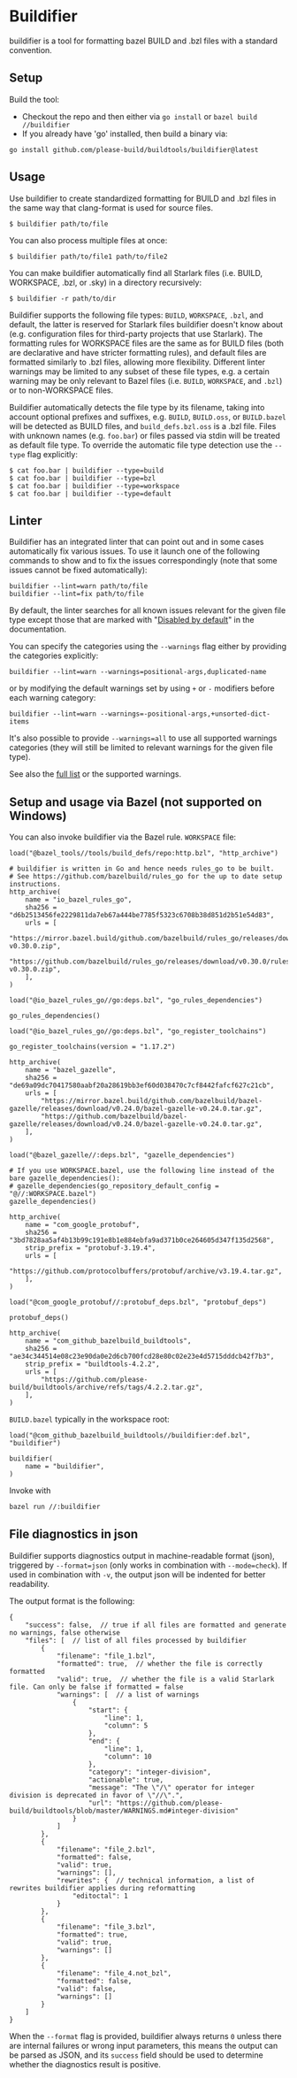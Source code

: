# Buildifier

buildifier is a tool for formatting bazel BUILD and .bzl files with a standard convention.

## Setup

Build the tool:
* Checkout the repo and then either via `go install` or `bazel build //buildifier`
* If you already have 'go' installed, then build a binary via:

`go install github.com/please-build/buildtools/buildifier@latest`

## Usage

Use buildifier to create standardized formatting for BUILD and .bzl files in the
same way that clang-format is used for source files.

    $ buildifier path/to/file

You can also process multiple files at once:

    $ buildifier path/to/file1 path/to/file2

You can make buildifier automatically find all Starlark files (i.e. BUILD, WORKSPACE, .bzl, or .sky)
in a directory recursively:

    $ buildifier -r path/to/dir

Buildifier supports the following file types: `BUILD`, `WORKSPACE`, `.bzl`, and
default, the latter is reserved for Starlark files buildifier doesn't know about
(e.g. configuration files for third-party projects that use Starlark). The
formatting rules for WORKSPACE files are the same as for BUILD files (both are
declarative and have stricter formatting rules), and default files are formatted
similarly to .bzl files, allowing more flexibility. Different linter warnings
may be limited to any subset of these file types, e.g. a certain warning may be
only relevant to Bazel files (i.e. `BUILD`, `WORKSPACE`, and `.bzl`) or to
non-WORKSPACE files.

Buildifier automatically detects the file type by its filename, taking into
account optional prefixes and suffixes, e.g. `BUILD`, `BUILD.oss`, or
`BUILD.bazel` will be detected as BUILD files, and `build_defs.bzl.oss` is a
.bzl file. Files with unknown names (e.g. `foo.bar`) or files passed via stdin
will be treated as default file type. To override the automatic file type
detection use the `--type` flag explicitly:

    $ cat foo.bar | buildifier --type=build
    $ cat foo.bar | buildifier --type=bzl
    $ cat foo.bar | buildifier --type=workspace
    $ cat foo.bar | buildifier --type=default

## Linter

Buildifier has an integrated linter that can point out and in some cases
automatically fix various issues. To use it launch one of the following commands
to show and to fix the issues correspondingly (note that some issues cannot be
fixed automatically):

    buildifier --lint=warn path/to/file
    buildifier --lint=fix path/to/file

By default, the linter searches for all known issues relevant for the given
file type except those that are marked with
"[Disabled by default](../WARNINGS.md)" in the documentation.

You can specify the categories using the `--warnings` flag either by providing
the categories explicitly:

    buildifier --lint=warn --warnings=positional-args,duplicated-name

or by modifying the default warnings set by using `+` or `-` modifiers before
each warning category:

    buildifier --lint=warn --warnings=-positional-args,+unsorted-dict-items

It's also possible to provide `--warnings=all` to use all supported warnings
categories (they will still be limited to relevant warnings for the given file
type).

See also the [full list](../WARNINGS.md) or the supported warnings.

## Setup and usage via Bazel (not supported on Windows)

You can also invoke buildifier via the Bazel rule.
`WORKSPACE` file:
```bzl
load("@bazel_tools//tools/build_defs/repo:http.bzl", "http_archive")

# buildifier is written in Go and hence needs rules_go to be built.
# See https://github.com/bazelbuild/rules_go for the up to date setup instructions.
http_archive(
    name = "io_bazel_rules_go",
    sha256 = "d6b2513456fe2229811da7eb67a444be7785f5323c6708b38d851d2b51e54d83",
    urls = [
        "https://mirror.bazel.build/github.com/bazelbuild/rules_go/releases/download/v0.30.0/rules_go-v0.30.0.zip",
        "https://github.com/bazelbuild/rules_go/releases/download/v0.30.0/rules_go-v0.30.0.zip",
    ],
)

load("@io_bazel_rules_go//go:deps.bzl", "go_rules_dependencies")

go_rules_dependencies()

load("@io_bazel_rules_go//go:deps.bzl", "go_register_toolchains")

go_register_toolchains(version = "1.17.2")

http_archive(
    name = "bazel_gazelle",
    sha256 = "de69a09dc70417580aabf20a28619bb3ef60d038470c7cf8442fafcf627c21cb",
    urls = [
        "https://mirror.bazel.build/github.com/bazelbuild/bazel-gazelle/releases/download/v0.24.0/bazel-gazelle-v0.24.0.tar.gz",
        "https://github.com/bazelbuild/bazel-gazelle/releases/download/v0.24.0/bazel-gazelle-v0.24.0.tar.gz",
    ],
)

load("@bazel_gazelle//:deps.bzl", "gazelle_dependencies")

# If you use WORKSPACE.bazel, use the following line instead of the bare gazelle_dependencies():
# gazelle_dependencies(go_repository_default_config = "@//:WORKSPACE.bazel")
gazelle_dependencies()

http_archive(
    name = "com_google_protobuf",
    sha256 = "3bd7828aa5af4b13b99c191e8b1e884ebfa9ad371b0ce264605d347f135d2568",
    strip_prefix = "protobuf-3.19.4",
    urls = [
        "https://github.com/protocolbuffers/protobuf/archive/v3.19.4.tar.gz",
    ],
)

load("@com_google_protobuf//:protobuf_deps.bzl", "protobuf_deps")

protobuf_deps()

http_archive(
    name = "com_github_bazelbuild_buildtools",
    sha256 = "ae34c344514e08c23e90da0e2d6cb700fcd28e80c02e23e4d5715dddcb42f7b3",
    strip_prefix = "buildtools-4.2.2",
    urls = [
        "https://github.com/please-build/buildtools/archive/refs/tags/4.2.2.tar.gz",
    ],
)
```

`BUILD.bazel` typically in the workspace root:
```bzl
load("@com_github_bazelbuild_buildtools//buildifier:def.bzl", "buildifier")

buildifier(
    name = "buildifier",
)
```
Invoke with
```bash
bazel run //:buildifier
```

## File diagnostics in json

Buildifier supports diagnostics output in machine-readable format (json), triggered by
`--format=json` (only works in combination with `--mode=check`). If used in combination with `-v`,
the output json will be indented for better readability.

The output format is the following:

```jsonc
{
    "success": false,  // true if all files are formatted and generate no warnings, false otherwise
    "files": [  // list of all files processed by buildifier
        {
            "filename": "file_1.bzl",
            "formatted": true,  // whether the file is correctly formatted
            "valid": true,  // whether the file is a valid Starlark file. Can only be false if formatted = false
            "warnings": [  // a list of warnings
                {
                    "start": {
                        "line": 1,
                        "column": 5
                    },
                    "end": {
                        "line": 1,
                        "column": 10
                    },
                    "category": "integer-division",
                    "actionable": true,
                    "message": "The \"/\" operator for integer division is deprecated in favor of \"//\".",
                    "url": "https://github.com/please-build/buildtools/blob/master/WARNINGS.md#integer-division"
                }
            ]
        },
        {
            "filename": "file_2.bzl",
            "formatted": false,
            "valid": true,
            "warnings": [],
            "rewrites": {  // technical information, a list of rewrites buildifier applies during reformatting
                "editoctal": 1
            }
        },
        {
            "filename": "file_3.bzl",
            "formatted": true,
            "valid": true,
            "warnings": []
        },
        {
            "filename": "file_4.not_bzl",
            "formatted": false,
            "valid": false,
            "warnings": []
        }
    ]
}
```

When the `--format` flag is provided, buildifier always returns `0` unless there are internal
failures or wrong input parameters, this means the output can be parsed as JSON, and its `success`
field should be used to determine whether the diagnostics result is positive.
